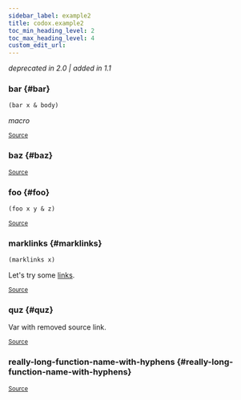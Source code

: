 ```yaml
---
sidebar_label: example2
title: codox.example2
toc_min_heading_level: 2
toc_max_heading_level: 4
custom_edit_url:
---
```



*deprecated in 2.0 | added in 1.1*





### bar {#bar}
``` clojure
(bar x & body)
```


*macro*

<p><sub><a href="/blob/master/test/projects/codox/example/src/clojure/codox/example2.clj#L6-L6">Source</a></sub></p>

### baz {#baz}

<p><sub><a href="/blob/master/test/projects/codox/example/src/clojure/codox/example2.clj#L8-L8">Source</a></sub></p>

### foo {#foo}
``` clojure
(foo x y & z)
```

<p><sub><a href="/blob/master/test/projects/codox/example/src/clojure/codox/example2.clj#L4-L4">Source</a></sub></p>

### marklinks {#marklinks}
``` clojure
(marklinks x)
```


Let's try some [links][1].

  [1]: http://example.com
<p><sub><a href="/blob/master/test/projects/codox/example/src/clojure/codox/example2.clj#L16-L21">Source</a></sub></p>

### quz {#quz}


Var with removed source link.
<p><sub><a href="/blob/master/test/projects/codox/example/src/clojure/codox/example2.clj#L10-L10">Source</a></sub></p>

### really\-long\-function\-name\-with\-hyphens {#really-long-function-name-with-hyphens}

<p><sub><a href="/blob/master/test/projects/codox/example/src/clojure/codox/example2.clj#L23-L23">Source</a></sub></p>
